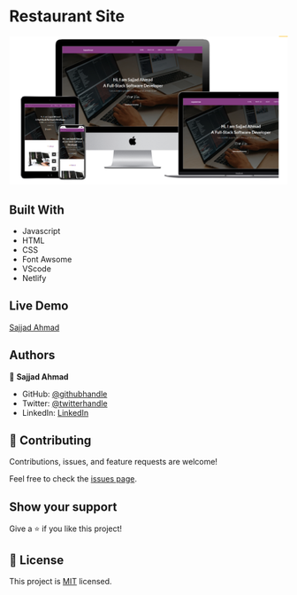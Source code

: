 # Restaurant Site

![screenshot](./img/portfolio.png)

## Built With

- Javascript
- HTML
- CSS
- Font Awsome 
- VScode
- Netlify

## Live Demo

<a href = 'https://www.sajjadahmad.live/' target = '_blank'>Sajjad Ahmad</a>

## Authors

👤 **Sajjad Ahmad**

- GitHub: [@githubhandle](https://github.com/SajjadAhmad14)
- Twitter: [@twitterhandle](https://twitter.com/Sajjad_Ahmad14)
- LinkedIn: [LinkedIn](https://www.linkedin.com/in/sajjadahmad14)

## 🤝 Contributing

Contributions, issues, and feature requests are welcome!

Feel free to check the [issues page](https://github.com/SajjadAhmad14/Portfolio/issues).

## Show your support

Give a ⭐️ if you like this project!

## 📝 License

This project is [MIT](lic.url) licensed.
